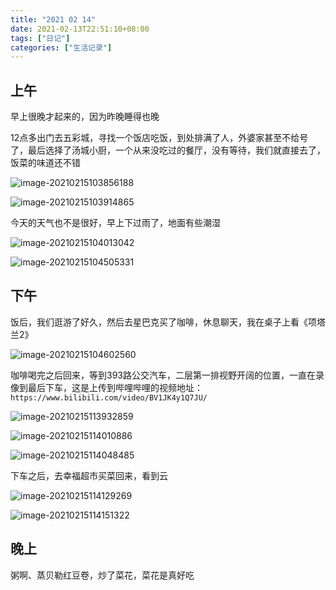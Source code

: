 ```yaml
---
title: "2021 02 14"
date: 2021-02-13T22:51:10+08:00
tags: ["日记"]
categories: ["生活记录"]
---
```


## 上午

早上很晚才起来的，因为昨晚睡得也晚

12点多出门去五彩城，寻找一个饭店吃饭，到处排满了人，外婆家甚至不给号了，最后选择了汤城小厨，一个从来没吃过的餐厅，没有等待，我们就直接去了，饭菜的味道还不错

![image-20210215103856188](https://i.loli.net/2021/02/15/BZm3k12WuTJxrX6.png)

![image-20210215103914865](https://i.loli.net/2021/02/15/JNxLcabvWimU18B.png)

今天的天气也不是很好，早上下过雨了，地面有些潮湿

![image-20210215104013042](https://i.loli.net/2021/02/15/WlAL7oNSDeVuFTj.png)

![image-20210215104505331](https://i.loli.net/2021/02/15/G9Y5CTezs8Zrwui.png)

## 下午

饭后，我们逛游了好久，然后去星巴克买了咖啡，休息聊天，我在桌子上看《项塔兰2》

![image-20210215104602560](https://i.loli.net/2021/02/15/KL4QzcvSWeTMUD7.png)

咖啡喝完之后回来，等到393路公交汽车，二层第一排视野开阔的位置，一直在录像到最后下车，这是上传到哔哩哔哩的视频地址：`https://www.bilibili.com/video/BV1JK4y1Q7JU/`

![image-20210215113932859](https://i.loli.net/2021/02/15/uXs2Tf1DbvkLMdQ.png)

![image-20210215114010886](https://i.loli.net/2021/02/15/5LA6k2jxyDOwEBf.png)

![image-20210215114048485](https://i.loli.net/2021/02/15/dgahVmKD8IxcOXz.png)

下车之后，去幸福超市买菜回来，看到云

![image-20210215114129269](https://i.loli.net/2021/02/15/ifNCS9GEuA7yItY.png)

![image-20210215114151322](https://i.loli.net/2021/02/15/oHdnbi8DRygJWKr.png)

## 晚上

粥啊、蒸贝勒红豆卷，炒了菜花，菜花是真好吃